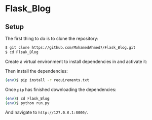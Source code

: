 # Flask_Blog

## Setup

The first thing to do is to clone the repository:

```sh
$ git clone https://github.com/MohamedAhmed7/Flask_Blog.git
$ cd Flsak_Blog
```
Create a virtual environment to install dependencies in and activate it:

Then install the dependencies:

```sh
(env)$ pip install -r requirements.txt
```

Once `pip` has finished downloading the dependencies:
```sh
(env)$ cd Flask_Blog
(env)$ python run.py
```
And navigate to `http://127.0.0.1:8000/`.

